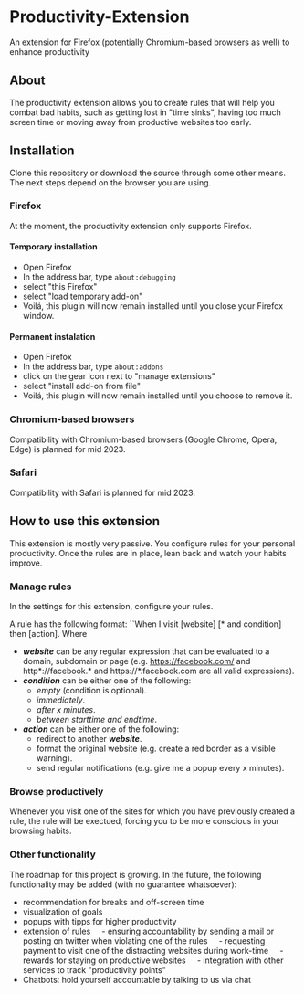 # Productivity-Extension

An extension for Firefox (potentially Chromium-based browsers as well) to enhance productivity

## About
The productivity extension allows you to create rules that will help you combat bad habits, such as getting lost in "time sinks", having too much screen time or moving away from productive websites too early.

## Installation
Clone this repository or download the source through some other means.
The next steps depend on the browser you are using.

### Firefox
At the moment, the productivity extension only supports Firefox.

#### Temporary installation
- Open Firefox
- In the address bar, type ```about:debugging```
- select "this Firefox"
- select "load temporary add-on"
- Voilá, this plugin will now remain installed until you close your Firefox window.

#### Permanent instalation  
- Open Firefox
- In the address bar, type ```about:addons```
- click on the gear icon next to "manage extensions"
- select "install add-on from file"
- Voilá, this plugin will now remain installed until you choose to remove it.

### Chromium-based browsers
Compatibility with Chromium-based browsers (Google Chrome, Opera, Edge) is planned for mid 2023.

### Safari
Compatibility with Safari is planned for mid 2023.

## How to use this extension
This extension is mostly very passive. You configure rules for your personal productivity. Once the rules are in place, lean back and watch your habits improve.
  
### Manage rules
In the settings for this extension, configure your rules.

A rule has the following format:
``When I visit [website] [* and condition] then [action].
Where 
- ***website*** can be any regular expression that can be evaluated to a domain, subdomain or page (e.g. https://facebook.com/ and http*://facebook.\* and https://*.facebook.com are all valid expressions).
- ***condition*** can be either one of the following:
	- *empty* (condition is optional).
	- *immediately*.
	- *after x minutes*.
	- *between starttime and endtime*.
- ***action*** can be either one of the following:
	- redirect to another ***website***.
	- format the original website (e.g. create a red border as a visible warning).
	- send regular notifications (e.g. give me a popup every x minutes).

### Browse productively
Whenever you visit one of the sites for which you have previously created a rule, the rule will be exectued, forcing you to be more conscious in your browsing habits.
  

### Other functionality
The roadmap for this project is growing. In the future, the following functionality may be added (with no guarantee whatsoever):
- recommendation for breaks and off-screen time
- visualization of goals
- popups with tipps for higher productivity
- extension of rules
    - ensuring accountability by sending a mail or posting on twitter when violating one of the rules
    - requesting payment to visit one of the distracting websites during work-time
    - rewards for staying on productive websites
    - integration with other services to track "productivity points"
- Chatbots: hold yourself accountable by talking to us via chat